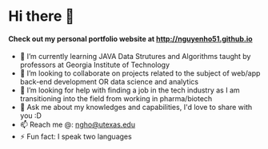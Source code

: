 # Hi there 👋

#### Check out my personal portfolio website at http://nguyenho51.github.io

- 🌱 I’m currently learning JAVA Data Strutures and Algorithms taught by professors at Georgia Institute of Technology
- 👯 I’m looking to collaborate on projects related to the subject of web/app back-end development OR data science and analytics
- 🤔 I’m looking for help with finding a job in the tech industry as I am transitioning into the field from working in pharma/biotech
- 💬 Ask me about my knowledges and capabilities, I'd love to share with you :D
- 📫 Reach me @: ngho@utexas.edu
- ⚡ Fun fact: I speak two languages
